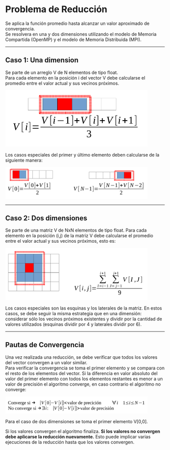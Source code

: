 # Problema de Reducción 

Se aplica la función promedio hasta alcanzar un valor aproximado de convergencia. <br>
Se resolvera en una y dos dimensiones utilizando el modelo de Memoria Compartida (OpenMP) y el modelo de Memoria Distribuida (MPI).

---

## Caso 1: Una dimension

Se parte de un arreglo V de N elementos de tipo float. <br>
Para cada elemento en la posición i del vector V debe calcularse el 
promedio entre el valor actual y sus vecinos próximos. <br>

<img src="images/4171f11099a0318d0658b6994d2b12d4af5636007695c21a037fcb43a1d22726.png" alt="drawing" width="450"/>

<!-- ![picture 1](images/4171f11099a0318d0658b6994d2b12d4af5636007695c21a037fcb43a1d22726.png)   -->

Los casos especiales del primer y último elemento deben calcularse de la siguiente manera:
<!-- 
![picture 2](images/3cc63fd8073f185706017fbdcc079d3ca4463f75e569821509d5994d9dfdcfe8.png)   -->
<img src="images/3cc63fd8073f185706017fbdcc079d3ca4463f75e569821509d5994d9dfdcfe8.png" alt="drawing" width="450"/>

---

## Caso 2: Dos dimensiones

Se parte de una matriz V de NxN elementos de tipo float.
Para cada elemento en la posición (i,j) de la matriz V debe calcularse el promedio entre el valor actual y sus vecinos próximos, esto es:

<!-- ![picture 5](images/65b145f83bb1739b3d6805e5c3d3ecbec6dc8e8be2d07726366c2f9a46bf6abb.png)   -->
<img src="images/65b145f83bb1739b3d6805e5c3d3ecbec6dc8e8be2d07726366c2f9a46bf6abb.png" alt="drawing" width="450"/>

Los casos especiales son las esquinas y los laterales de la matriz. En estos casos, se debe seguir la misma estrategia que en una dimensión: considerar sólo los vecinos próximos existentes y dividir por la cantidad de valores utilizados (esquinas dividir por 4 y laterales dividir por 6).

---

## Pautas de Convergencia

Una vez realizada una reducción, se debe verificar que todos los valores del vector convergen a un valor similar. <br>
Para verificar la convergencia se toma el primer elemento y se
compara con el resto de los elementos del vector. Si la diferencia en valor absoluto del valor del primer elemento con todos los elementos restantes es menor a un valor de precisión el algoritmo converge, en caso contrario el algoritmo no converge:

<!-- ![picture 4](images/1763e84ea453dbb23ca5aa4808c60e0f940dffc341345784546a6cbdd81c5afc.png)   -->
<img src="images/1763e84ea453dbb23ca5aa4808c60e0f940dffc341345784546a6cbdd81c5afc.png" alt="drawing" width="450"/>

Para el caso de dos dimensiones se toma el primer elemento V[0,0].

Si los valores convergen el algoritmo finaliza. **Si los valores no convergen debe aplicarse la reducción nuevamente.** Esto puede implicar varias ejecuciones de la reducción hasta que los
valores convergen.


